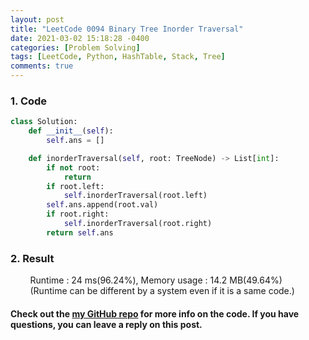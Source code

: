 ```yaml
---
layout: post
title: "LeetCode 0094 Binary Tree Inorder Traversal"
date: 2021-03-02 15:18:28 -0400
categories: [Problem Solving]
tags: [LeetCode, Python, HashTable, Stack, Tree]
comments: true
---
```


### 1. Code
```python
class Solution:
    def __init__(self):
        self.ans = []

    def inorderTraversal(self, root: TreeNode) -> List[int]:
        if not root:
            return
        if root.left:
            self.inorderTraversal(root.left)
        self.ans.append(root.val)
        if root.right:
            self.inorderTraversal(root.right)
        return self.ans
```

### 2. Result
&nbsp;&nbsp;&nbsp;&nbsp;&nbsp;&nbsp;&nbsp;&nbsp;Runtime : 24 ms(96.24%), Memory usage : 14.2 MB(49.64%)  
&nbsp;&nbsp;&nbsp;&nbsp;&nbsp;&nbsp;&nbsp;&nbsp;(Runtime can be different by a system even if it is a same code.)

#### Check out the [my GitHub repo][hyuk-gh] for more info on the code. If you have questions, you can leave a reply on this post.
[hyuk-gh]: https://github.com/dlgur1994/StudyAlgorithms
